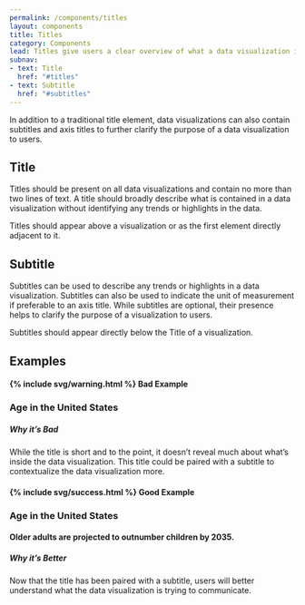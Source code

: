 ```yaml
---
permalink: /components/titles
layout: components
title: Titles
category: Components
lead: Titles give users a clear overview of what a data visualization is about.
subnav:
- text: Title
  href: "#titles"
- text: Subtitle
  href: "#subtitles"
---
```

<p>
  In addition to a traditional title element, data visualizations can also
  contain subtitles and axis titles to further clarify the purpose of a data
  visualization to users.
</p>
<div id="titles">
  <h2>Title</h2>
  <p>
    Titles should be present on all data visualizations and contain no more than
    two lines of text. A title should broadly describe what is contained in a
    data visualization without identifying any trends or highlights in the data.
  </p>
  <p>
    Titles should appear above a visualization or as the first element directly
    adjacent to it.
  </p>
</div>
<div id="subtitles">
  <h2>Subtitle</h2>
  <p>
    Subtitles can be used to describe any trends or highlights in a data
    visualization. Subtitles can also be used to indicate the unit of 
    measurement if preferable to an axis title. While subtitles are optional,
    their presence helps to clarify the purpose of a visualization to users.
  </p>
  <p>
    Subtitles should appear directly below the Title of a visualization.
  </p>
</div>
<div id="examples">
  <h2>Examples</h2>
  <div class="component-examples clearfix">
    <div class="usa-chart-card example-side-by-side">
      <h4>{% include svg/warning.html %} Bad Example</h4>
      <div class="usa-chart-header">
        <h3 class="usa-chart-title">Age in the United States</h3>
      </div>
      <h5 class="usa-color-heading">Why it’s Bad</h5>
      <p>
        While the title is short and to the point, it doesn’t reveal much
        about what’s inside the data visualization. This title could be paired
        with a subtitle to contextualize the data visualization more.
      </p>
    </div>
    <div class="usa-chart-card example-side-by-side">
      <h4>{% include svg/success.html %} Good Example</h4>
      <div class="usa-chart-header">
        <h3 class="usa-chart-title">Age in the United States</h3>
        <h4 class="usa-chart-subtitle">Older adults are projected to outnumber children by 2035.</h4>
        <h5 class="usa-color-heading">Why it’s Better</h5>
        <p>
          Now that the title has been paired with a subtitle, users will better
          understand what the data visualization is trying to communicate.
        </p>
      </div>
    </div>
  </div>
</div>
